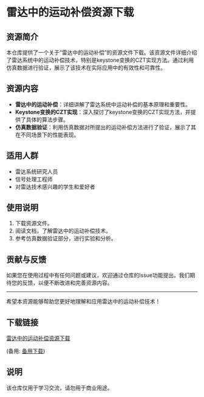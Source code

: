 # 雷达中的运动补偿资源下载

## 资源简介

本仓库提供了一个关于“雷达中的运动补偿”的资源文件下载。该资源文件详细介绍了雷达系统中的运动补偿技术，特别是keystone变换的CZT实现方法。通过利用仿真数据进行验证，展示了该技术在实际应用中的有效性和可靠性。

## 资源内容

- **雷达中的运动补偿**：详细讲解了雷达系统中运动补偿的基本原理和重要性。
- **Keystone变换的CZT实现**：深入探讨了keystone变换的CZT实现方法，并提供了具体的算法步骤。
- **仿真数据验证**：利用仿真数据对所提出的运动补偿方法进行了验证，展示了其在不同场景下的性能表现。

## 适用人群

- 雷达系统研究人员
- 信号处理工程师
- 对雷达技术感兴趣的学生和爱好者

## 使用说明

1. 下载资源文件。
2. 阅读文档，了解雷达中的运动补偿技术。
3. 参考仿真数据验证部分，进行实验和分析。

## 贡献与反馈

如果您在使用过程中有任何问题或建议，欢迎通过仓库的Issue功能提出。我们期待您的反馈，以便不断改进和完善资源内容。

---

希望本资源能够帮助您更好地理解和应用雷达中的运动补偿技术！

## 下载链接
[雷达中的运动补偿资源下载](https://pan.quark.cn/s/99dcfe5028a7) 

(备用: [备用下载](https://pan.baidu.com/s/1EHgq6c8WPao-lvryaWknkA?pwd=1234))

## 说明

该仓库仅用于学习交流，请勿用于商业用途。
